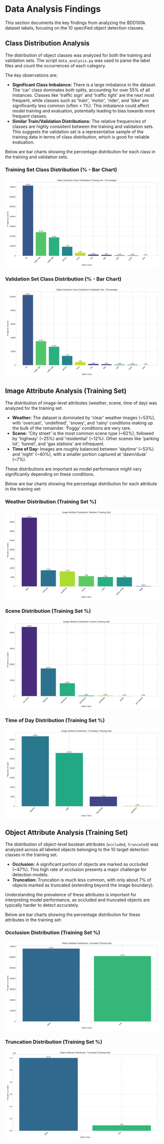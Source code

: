 # Data Analysis Findings

This section documents the key findings from analyzing the BDD100k dataset labels, focusing on the 10 specified object detection classes.

## Class Distribution Analysis

The distribution of object classes was analyzed for both the training and validation sets. The script `data_analysis.py` was used to parse the label files and count the occurrences of each category. 

The key observations are:
*   **Significant Class Imbalance:** There is a large imbalance in the dataset. The 'car' class dominates both splits, accounting for over 55% of all instances. Classes like 'traffic sign' and 'traffic light' are the next most frequent, while classes such as 'train', 'motor', 'rider', and 'bike' are significantly less common (often < 1%). This imbalance could affect model training and evaluation, potentially leading to bias towards more frequent classes.
*   **Similar Train/Validation Distributions:** The relative frequencies of classes are highly consistent between the training and validation sets. This suggests the validation set is a representative sample of the training data in terms of class distribution, which is good for reliable evaluation.

Below are bar charts showing the percentage distribution for each class in the training and validation sets.

### Training Set Class Distribution (% - Bar Chart)

![Training Set Class Distribution (%)](assets/class_distribution_train_bar_pct.png)

### Validation Set Class Distribution (% - Bar Chart)

![Validation Set Class Distribution (%)](assets/class_distribution_val_bar_pct.png)

## Image Attribute Analysis (Training Set)

The distribution of image-level attributes (weather, scene, time of day) was analyzed for the training set.

*   **Weather:** The dataset is dominated by 'clear' weather images (~53%), with 'overcast', 'undefined', 'snowy', and 'rainy' conditions making up the bulk of the remainder. 'Foggy' conditions are very rare.
*   **Scene:** 'City street' is the most common scene type (~62%), followed by 'highway' (~25%) and 'residential' (~12%). Other scenes like 'parking lot', 'tunnel', and 'gas stations' are infrequent.
*   **Time of Day:** Images are roughly balanced between 'daytime' (~53%) and 'night' (~40%), with a smaller portion captured at 'dawn/dusk' (~7%).

These distributions are important as model performance might vary significantly depending on these conditions.

Below are bar charts showing the percentage distribution for each attribute in the training set:

### Weather Distribution (Training Set %)

![Weather Distribution (Training Set %)](assets/image_attr_weather_dist_train.png)

### Scene Distribution (Training Set %)

![Scene Distribution (Training Set %)](assets/image_attr_scene_dist_train.png)

### Time of Day Distribution (Training Set %)

![Time of Day Distribution (Training Set %)](assets/image_attr_timeofday_dist_train.png)

## Object Attribute Analysis (Training Set)

The distribution of object-level boolean attributes (`occluded`, `truncated`) was analyzed across all labeled objects belonging to the 10 target detection classes in the training set.

*   **Occlusion:** A significant portion of objects are marked as occluded (~47%). This high rate of occlusion presents a major challenge for detection models.
*   **Truncation:** Truncation is much less common, with only about 7% of objects marked as truncated (extending beyond the image boundary).

Understanding the prevalence of these attributes is important for interpreting model performance, as occluded and truncated objects are typically harder to detect accurately.

Below are bar charts showing the percentage distribution for these attributes in the training set:

### Occlusion Distribution (Training Set %)

![Occlusion Distribution (Training Set %)](assets/object_attr_occluded_dist_train.png)

### Truncation Distribution (Training Set %)

![Truncation Distribution (Training Set %)](assets/object_attr_truncated_dist_train.png)

